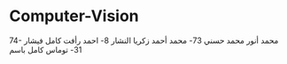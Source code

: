 # Computer-Vision

74- محمد أنور محمد حسني 
73- محمد أحمد زكريا النشار
8- احمد رأفت كامل فيشار
31- توماس كامل باسم
